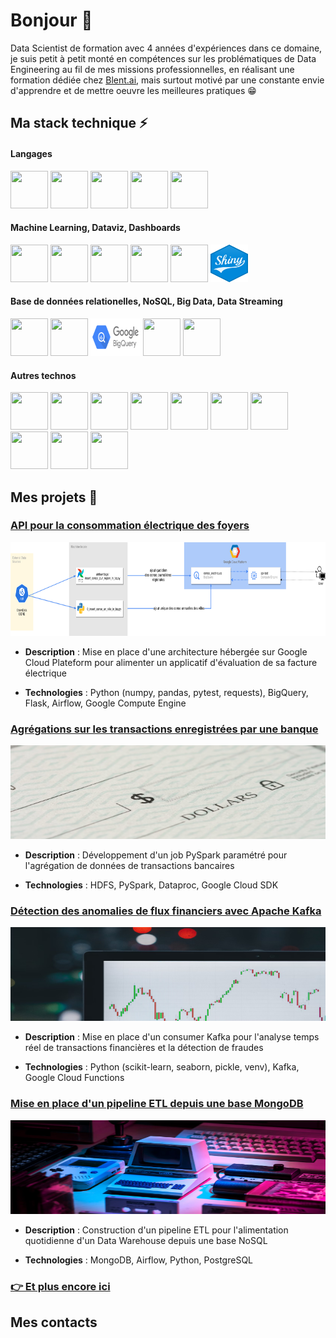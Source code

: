 # Bonjour 👋

Data Scientist de formation avec 4 années d'expériences dans ce domaine, je suis petit à petit monté en compétences sur les problématiques de Data Engineering au fil de mes missions professionnelles, en réalisant une formation dédiée chez [Blent.ai](https://blent.ai/formation/data-engineer), mais surtout motivé par une constante envie d'apprendre et de mettre oeuvre les meilleures pratiques 😁

## Ma stack technique ⚡

#### Langages
  
<img src="https://cdn.jsdelivr.net/gh/devicons/devicon/icons/python/python-original.svg" width="60" height="60"/> <img src="https://cdn.jsdelivr.net/gh/devicons/devicon/icons/postgresql/postgresql-original.svg" width="60" height="60"/> 
<img src="https://cdn.jsdelivr.net/gh/devicons/devicon@latest/icons/bash/bash-original.svg" width="60" height="60"/>
<img src="https://cdn.jsdelivr.net/gh/devicons/devicon@latest/icons/r/r-original.svg" width="60" height="60"/>
<img src="https://cdn.jsdelivr.net/gh/devicons/devicon@latest/icons/git/git-original.svg" width="60" height="60"/>

#### Machine Learning, Dataviz, Dashboards

<img src="https://cdn.jsdelivr.net/gh/devicons/devicon@latest/icons/scikitlearn/scikitlearn-original.svg" width="60" height="60"/> <img src="https://cdn.jsdelivr.net/gh/devicons/devicon@latest/icons/pandas/pandas-original-wordmark.svg" width="60" height="60"/>
<img src="https://cdn.jsdelivr.net/gh/devicons/devicon@latest/icons/numpy/numpy-original-wordmark.svg" width="60" height="60"/>
<img src="https://cdn.jsdelivr.net/gh/devicons/devicon@latest/icons/matplotlib/matplotlib-original-wordmark.svg" width="60" height="60"/>
<img src="https://cdn.jsdelivr.net/gh/devicons/devicon@latest/icons/plotly/plotly-original-wordmark.svg" width="60" height="60"/>
<img src="./images/Shiny_hex_logo.svg" width="60" height="60"/>

#### Base de données relationelles, NoSQL, Big Data, Data Streaming

<img src="https://cdn.jsdelivr.net/gh/devicons/devicon@latest/icons/mysql/mysql-original-wordmark.svg" width="60" height="60"/> <img src="https://cdn.jsdelivr.net/gh/devicons/devicon@latest/icons/postgresql/postgresql-original-wordmark.svg" width="60" height="60"/>
<img src="./images/google_bigquery-ar21.svg" width="80" height="60"/>
<img src="https://cdn.jsdelivr.net/gh/devicons/devicon@latest/icons/mongodb/mongodb-original-wordmark.svg" width="60" height="60"/>
<img src="https://cdn.jsdelivr.net/gh/devicons/devicon@latest/icons/apachekafka/apachekafka-original-wordmark.svg" width="60" height="60"/>

#### Autres technos

<img src="https://cdn.jsdelivr.net/gh/devicons/devicon@latest/icons/anaconda/anaconda-original-wordmark.svg" width="60" height="60"/> <img src="https://cdn.jsdelivr.net/gh/devicons/devicon@latest/icons/docker/docker-original-wordmark.svg" width="60" height="60"/>
<img src="https://cdn.jsdelivr.net/gh/devicons/devicon@latest/icons/latex/latex-original.svg" width="60" height="60"/>
<img src="https://cdn.jsdelivr.net/gh/devicons/devicon@latest/icons/vscode/vscode-original.svg" width="60" height="60"/>
<img src="https://cdn.jsdelivr.net/gh/devicons/devicon@latest/icons/github/github-original-wordmark.svg" width="60" height="60"/>
<img src="https://cdn.jsdelivr.net/gh/devicons/devicon@latest/icons/markdown/markdown-original.svg" width="60" height="60"/>
<img src="https://cdn.jsdelivr.net/gh/devicons/devicon@latest/icons/jupyter/jupyter-original-wordmark.svg" width="60" height="60"/>
<img src="https://cdn.jsdelivr.net/gh/devicons/devicon@latest/icons/rstudio/rstudio-original.svg" width="60" height="60"/>
<img src="https://cdn.jsdelivr.net/gh/devicons/devicon@latest/icons/apacheairflow/apacheairflow-original-wordmark.svg" width="60" height="60"/>
<img src="https://cdn.jsdelivr.net/gh/devicons/devicon@latest/icons/jenkins/jenkins-original.svg" width="60" height="60"/>

## Mes projets 🔨

### [API pour la consommation électrique des foyers](https://github.com/FrancLgd/PUBLIC-Projet-Data-Engineering-Tarification-Electrique)

<img src="./images/diagramme_architecture.png" alt="Capture d'Écran du Projet 1" style="width: 750px; height: 150px;"/>

- **Description** : Mise en place d'une architecture hébergée sur Google Cloud Plateform pour alimenter un applicatif d'évaluation de sa facture électrique

- **Technologies** : Python (numpy, pandas, pytest, requests), BigQuery, Flask, Airflow, Google Compute Engine

### [Agrégations sur les transactions enregistrées par une banque](https://github.com/FrancLgd/PUBLIC-Data-Engineering-Agregation-transactions-Spark)

<img src="./images/transactions.jpg" alt="Capture d'Écran du Projet 2" style="width: 750px; height: 150px;"/>

- **Description** : Développement d'un job PySpark paramétré pour l'agrégation de données de transactions bancaires

- **Technologies** : HDFS, PySpark, Dataproc, Google Cloud SDK

### [Détection des anomalies de flux financiers avec Apache Kafka](https://github.com/FrancLgd/PUBLIC-Projet-Detection-anomalie-Kafka)

<img src="./images/trading.jpg" alt="Capture d'Écran du Projet 3" style="width: 750px; height: 150px;"/>

- **Description** : Mise en place d'un consumer Kafka pour l'analyse temps réel de transactions financières et la détection de fraudes

- **Technologies** : Python (scikit-learn, seaborn, pickle, venv), Kafka, Google Cloud Functions 

### [Mise en place d'un pipeline ETL depuis une base MongoDB](https://github.com/FrancLgd/PUBLIC-Projet-Data-Engineering-Pipeline-MongoDB)

<img src="./images/videogames.jpg" alt="Capture d'Écran du Projet 4" style="width: 750px; height: 150px;"/>

- **Description** : Construction d'un pipeline ETL pour l'alimentation quotidienne d'un Data Warehouse depuis une base NoSQL

- **Technologies** : MongoDB, Airflow, Python, PostgreSQL
  
### [👉 Et plus encore ici](https://github.com/FrancLgd?tab=repositories)

## Mes contacts

